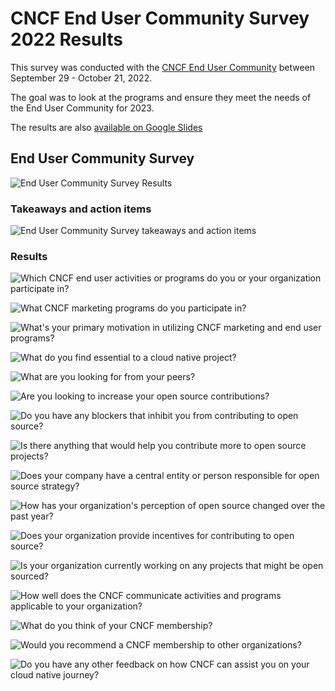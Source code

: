 # CNCF End User Community Survey 2022 Results

This survey was conducted with the [CNCF End User Community](https://www.cncf.io/enduser) between September 29 - October 21, 2022.

The goal was to look at the programs and ensure they meet the needs of the End User Community for 2023.

The results are also [available on Google Slides](https://docs.google.com/presentation/d/1gwbwvhRK1eIcK99km94S_ry09llCERXLfMBbPHTpE7A/edit?usp=sharing)

## End User Community Survey

![End User Community Survey Results](images/02.jpg)

### Takeaways and action items

![End User Community Survey takeaways and action items](images/03.jpg)

### Results

![Which CNCF end user activities or programs do you or your organization participate in?](images/05.jpg)

![What CNCF marketing programs do you participate in?](images/06.jpg)

![What's your primary motivation in utilizing CNCF marketing and end user programs?](images/07.jpg)

![What do you find essential to a cloud native project?](images/08.jpg)

![What are you looking for from your peers?](images/10.jpg)

![Are you looking to increase your open source contributions?](images/11.jpg)

![Do you have any blockers that inhibit you from contributing to open source? ](images/12.jpg)

![Is there anything that would help you contribute more to open source projects?](images/13.jpg)

![Does your company have a central entity or person responsible for open source strategy?](images/14.jpg)

![How has your organization's perception of open source changed over the past year?](images/15.jpg)

![Does your organization provide incentives for contributing to open source?](images/16.jpg)

![Is your organization currently working on any projects that might be open sourced?](images/17.jpg)

![How well does the CNCF communicate activities and programs applicable to your organization?](images/18.jpg)

![What do you think of your CNCF membership?](images/19.jpg)

![Would you recommend a CNCF membership to other organizations?](images/20.jpg)

![Do you have any other feedback on how CNCF can assist you on your cloud native journey?](images/21.jpg)
